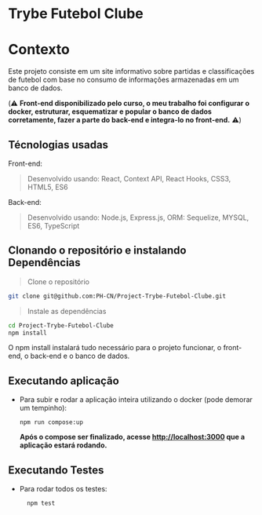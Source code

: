 # Trybe Futebol Clube

# Contexto
Este projeto consiste em um site informativo sobre partidas e classificações de futebol com base no consumo de informações armazenadas em um banco de dados. 

(⚠️ **Front-end disponibilizado pelo curso, o meu trabalho foi configurar o docker, estruturar, esquematizar e popular o banco de dados corretamente, fazer a parte do back-end e integra-lo no front-end.** ⚠️)

## Técnologias usadas

Front-end:
> Desenvolvido usando: React, Context API, React Hooks, CSS3, HTML5, ES6

Back-end:
> Desenvolvido usando: Node.js, Express.js, ORM: Sequelize, MYSQL, ES6, TypeScript


## Clonando o repositório e instalando Dependências

> Clone o repositório
```bash
git clone git@github.com:PH-CN/Project-Trybe-Futebol-Clube.git
``` 

> Instale as dependências
```bash
cd Project-Trybe-Futebol-Clube
npm install 
``` 
O npm install instalará tudo necessário para o projeto funcionar, o front-end, o back-end e o banco de dados.

## Executando aplicação

* Para subir e rodar a aplicação inteira utilizando o docker (pode demorar um tempinho):

  ```
  npm run compose:up
  ```
  
  **Após o compose ser finalizado, acesse [http://localhost:3000](http://localhost:3000) que a aplicação estará rodando.**
  
## Executando Testes

* Para rodar todos os testes:

  ```
    npm test
  ```
